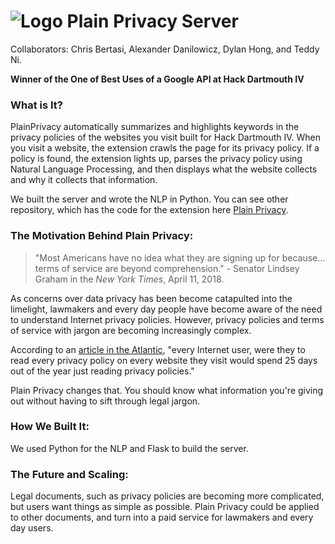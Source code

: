 # ![Logo](images/logo_64.jpg) Plain Privacy Server

Collaborators: Chris Bertasi, Alexander Danilowicz, Dylan Hong, and Teddy Ni.

**Winner of the One of Best Uses of a Google API at Hack Dartmouth IV**

### What is It?
PlainPrivacy automatically summarizes and highlights keywords in the privacy policies of the websites you visit built for Hack Dartmouth IV. When you visit a website, the extension crawls the page for its privacy policy. If a policy is found, the extension lights up, parses the privacy policy using Natural Language Processing, and then displays what the website collects and why it collects that information.

We built the server and wrote the NLP in Python. You can see other repository, which has the code for the extension here [Plain Privacy](https://github.com/alexdanilowicz/PlainPrivacy).

### The Motivation Behind Plain Privacy:
> "Most Americans have no idea what they are signing up for because... terms of service are beyond comprehension." - Senator Lindsey Graham in the *New York Times*, April 11, 2018.

 As concerns over data privacy has been become catapulted into the limelight, lawmakers and every day people have become aware of the need to understand Internet privacy policies. However, privacy policies and terms of service with jargon are becoming increasingly complex.

 According to an [article in the  Atlantic](https://www.theatlantic.com/technology/archive/2012/03/reading-the-privacy-policies-you-encounter-in-a-year-would-take-76-work-days/253851/), "every Internet user, were they to read every privacy policy on every website they visit would spend 25 days out of the year just reading privacy policies."

 Plain Privacy changes that. You should know what information you're giving out without having to sift through legal jargon.

### How We Built It:

We used Python for the NLP and Flask to build the server.

### The Future and Scaling:

Legal documents, such as privacy policies are becoming more complicated, but users want things as simple as possible. Plain Privacy could be applied to other documents, and turn into a paid service for lawmakers and every day users.
